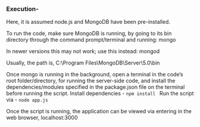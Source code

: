### Execution-
Here, it is assumed node.js and MongoDB have been pre-installed.


To run the code, make sure MongoDB is running, by going to its bin directory through the command prompt/terminal and running:   mongo

In newer versions this may not work; use this instead:   mongod

Usually, the path is, C:\Program Files\MongoDB\Server\5.0\bin

Once mongo is running in the background, open a terminal in the code’s root folder/directory, for running the server-side code, and install the dependencies/modules specified in the package.json file on the terminal before running the script. 
Install dependencies -   ``` npm install  ```
Run the script via -   ``` node app.js  ```

Once the script is running, the application can be viewed via entering in the web browser,   localhost:3000
